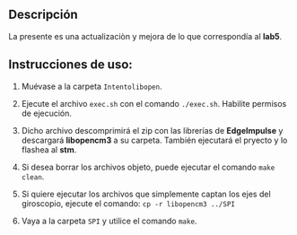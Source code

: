 ## Descripción

La presente es una actualizaciòn y mejora de lo que correspondía al **lab5**.

## Instrucciones de uso:

1. Muévase a la carpeta `Intentolibopen`.

2. Ejecute el archivo `exec.sh` con el comando `./exec.sh`. Habilite permisos de ejecución.

3. Dicho archivo descomprimirá el zip con las librerías de **EdgeImpulse** y descargará **libopencm3** a su carpeta. También ejecutará el pryecto y lo flashea al **stm**.

4. Si desea borrar los archivos objeto, puede ejecutar el comando `make clean`.

5. Si quiere ejecutar los archivos que simplemente captan los ejes del giroscopio, ejecute el comando: `cp -r libopencm3 ../SPI` 

6. Vaya a la carpeta `SPI` y utilice el comando `make`.

